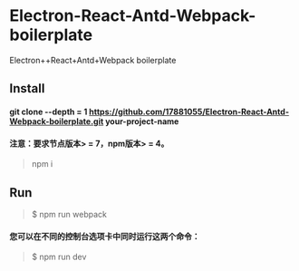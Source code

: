 # Electron-React-Antd-Webpack-boilerplate
Electron++React+Antd+Webpack boilerplate


## Install
#### git clone --depth = 1 https://github.com/17881055/Electron-React-Antd-Webpack-boilerplate.git your-project-name
#### 注意：要求节点版本> = 7，npm版本> = 4。

> npm i

## Run

>  $ npm run webpack
####  您可以在不同的控制台选项卡中同时运行这两个命令：
>  $ npm run dev



